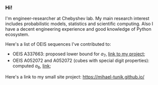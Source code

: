 ### Hi!
I'm engineer-researcher at Chebyshev lab. 
My main research interest includes probabilistic models, statistics and scientific computing.
Also I have a decent engineering experience and good knowledge of Python ecosystem.

Here's a list of OEIS sequences I've contributed to:
- OEIS A337663: proposed lower bound for $a_{7}$, 
[link to my project](https://github.com/mihael-tunik/SteppingStonePuzzle);
- OEIS A052072 and A052072 (cubes with special digit properties): computed $a_{8}$,
[link](https://github.com/mihael-tunik/cube_search);

Here's a link to my small site project: https://mihael-tunik.github.io/
